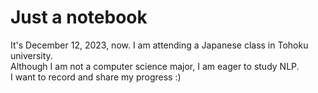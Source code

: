 # Just a notebook
It's December 12, 2023, now. I am attending a Japanese class in Tohoku university.   
Although I am not a computer science major, I am eager to study NLP.  
I want to record and share my progress :)

